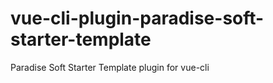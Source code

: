 
# vue-cli-plugin-paradise-soft-starter-template

Paradise Soft Starter Template plugin for vue-cli
